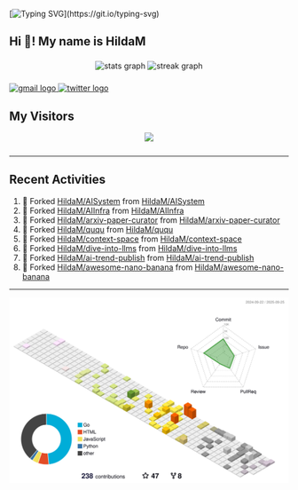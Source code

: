 [![Typing SVG](https://readme-typing-svg.herokuapp.com?size=50&duration=5000&color=8C43EA&vCenter=true&width=2000&height=70&lines=开拓视野,+冲破艰险,+洞悉所有,+贴近生活,+寻找真爱,+感受彼此;这就是人生的目的.)](https://git.io/typing-svg)


<h2 align="left">Hi 👋! My name is HildaM</h2>

###

<div align="center">
  <img src="https://github-readme-stats.vercel.app/api?username=HildaM&hide_title=false&hide_rank=false&show_icons=true&include_all_commits=true&count_private=true&disable_animations=false&theme=dracula&locale=en&hide_border=false" height="150" alt="stats graph"  />
  <img src="https://streak-stats.demolab.com?user=HildaM&locale=en&mode=daily&theme=dracula&hide_border=false&border_radius=5" height="150" alt="streak graph"  />
</div>


###

<div align="left">
  <a href="zhao163frozen@gmail.com" target="_blank">
    <img src="https://img.shields.io/static/v1?message=Gmail&logo=gmail&label=&color=D14836&logoColor=white&labelColor=&style=for-the-badge" height="35" alt="gmail logo"  />
  </a>
  <a href="https://x.com/_Albert_Bob" target="_blank">
    <img src="https://img.shields.io/static/v1?message=Twitter&logo=twitter&label=&color=1DA1F2&logoColor=white&labelColor=&style=for-the-badge" height="35" alt="twitter logo"  />
  </a>
</div>


## My Visitors

<div align="center">
  <img src="https://profile-counter.glitch.me/HildaM/count.svg?"  />
</div>

###


---

## Recent Activities


<!--RECENT_ACTIVITY:start-->
1. 🔱 Forked [HildaM/AISystem](https://github.com/HildaM/AISystem) from [HildaM/AISystem](https://github.com/HildaM/AISystem)<br>
2. 🔱 Forked [HildaM/AIInfra](https://github.com/HildaM/AIInfra) from [HildaM/AIInfra](https://github.com/HildaM/AIInfra)<br>
3. 🔱 Forked [HildaM/arxiv-paper-curator](https://github.com/HildaM/arxiv-paper-curator) from [HildaM/arxiv-paper-curator](https://github.com/HildaM/arxiv-paper-curator)<br>
4. 🔱 Forked [HildaM/ququ](https://github.com/HildaM/ququ) from [HildaM/ququ](https://github.com/HildaM/ququ)<br>
5. 🔱 Forked [HildaM/context-space](https://github.com/HildaM/context-space) from [HildaM/context-space](https://github.com/HildaM/context-space)<br>
6. 🔱 Forked [HildaM/dive-into-llms](https://github.com/HildaM/dive-into-llms) from [HildaM/dive-into-llms](https://github.com/HildaM/dive-into-llms)<br>
7. 🔱 Forked [HildaM/ai-trend-publish](https://github.com/HildaM/ai-trend-publish) from [HildaM/ai-trend-publish](https://github.com/HildaM/ai-trend-publish)<br>
8. 🔱 Forked [HildaM/awesome-nano-banana](https://github.com/HildaM/awesome-nano-banana) from [HildaM/awesome-nano-banana](https://github.com/HildaM/awesome-nano-banana)<br>
<!--RECENT_ACTIVITY:end-->

---


![](./profile-3d-contrib/profile-south-season-animate.svg)
